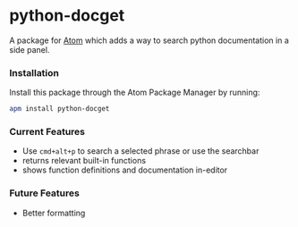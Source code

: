 # python-docget

A package for [Atom](https://atom.io) which adds a way to search python documentation in a side panel.

### Installation
Install this package through the Atom Package Manager by running:
```sh
apm install python-docget
```

### Current Features
- Use `cmd+alt+p` to search a selected phrase or use the searchbar
- returns relevant built-in functions
- shows function definitions and documentation in-editor

### Future Features
- Better formatting
